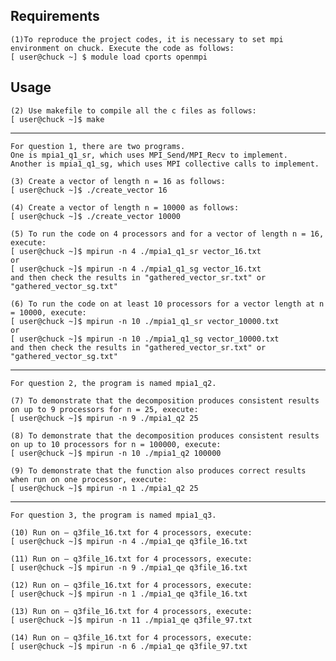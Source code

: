 ## Requirements
    (1)To reproduce the project codes, it is necessary to set mpi environment on chuck. Execute the code as follows:
    [ user@chuck ~] $ module load cports openmpi


## Usage
    (2) Use makefile to compile all the c files as follows:
    [ user@chuck ~]$ make

-------------------------------------------------------------------------------------------------------------------

    For question 1, there are two programs.
    One is mpia1_q1_sr, which uses MPI_Send/MPI_Recv to implement.
    Another is mpia1_q1_sg, which uses MPI collective calls to implement.

    (3) Create a vector of length n = 16 as follows:
    [ user@chuck ~]$ ./create_vector 16

    (4) Create a vector of length n = 10000 as follows:
    [ user@chuck ~]$ ./create_vector 10000

    (5) To run the code on 4 processors and for a vector of length n = 16, execute:
    [ user@chuck ~]$ mpirun -n 4 ./mpia1_q1_sr vector_16.txt
    or
    [ user@chuck ~]$ mpirun -n 4 ./mpia1_q1_sg vector_16.txt
    and then check the results in "gathered_vector_sr.txt" or "gathered_vector_sg.txt"

    (6) To run the code on at least 10 processors for a vector length at n = 10000, execute:
    [ user@chuck ~]$ mpirun -n 10 ./mpia1_q1_sr vector_10000.txt
    or
    [ user@chuck ~]$ mpirun -n 10 ./mpia1_q1_sg vector_10000.txt
    and then check the results in "gathered_vector_sr.txt" or "gathered_vector_sg.txt"

-------------------------------------------------------------------------------------------------------------------

    For question 2, the program is named mpia1_q2.
    
    (7) To demonstrate that the decomposition produces consistent results on up to 9 processors for n = 25, execute:
    [ user@chuck ~]$ mpirun -n 9 ./mpia1_q2 25

    (8) To demonstrate that the decomposition produces consistent results on up to 10 processors for n = 100000, execute:
    [ user@chuck ~]$ mpirun -n 10 ./mpia1_q2 100000

    (9) To demonstrate that the function also produces correct results when run on one processor, execute:
    [ user@chuck ~]$ mpirun -n 1 ./mpia1_q2 25

-------------------------------------------------------------------------------------------------------------------

    For question 3, the program is named mpia1_q3.

    (10) Run on – q3file_16.txt for 4 processors, execute:
    [ user@chuck ~]$ mpirun -n 4 ./mpia1_qe q3file_16.txt

    (11) Run on – q3file_16.txt for 4 processors, execute:
    [ user@chuck ~]$ mpirun -n 9 ./mpia1_qe q3file_16.txt

    (12) Run on – q3file_16.txt for 4 processors, execute:
    [ user@chuck ~]$ mpirun -n 1 ./mpia1_qe q3file_16.txt

    (13) Run on – q3file_16.txt for 4 processors, execute:
    [ user@chuck ~]$ mpirun -n 11 ./mpia1_qe q3file_97.txt

    (14) Run on – q3file_16.txt for 4 processors, execute:
    [ user@chuck ~]$ mpirun -n 6 ./mpia1_qe q3file_97.txt

